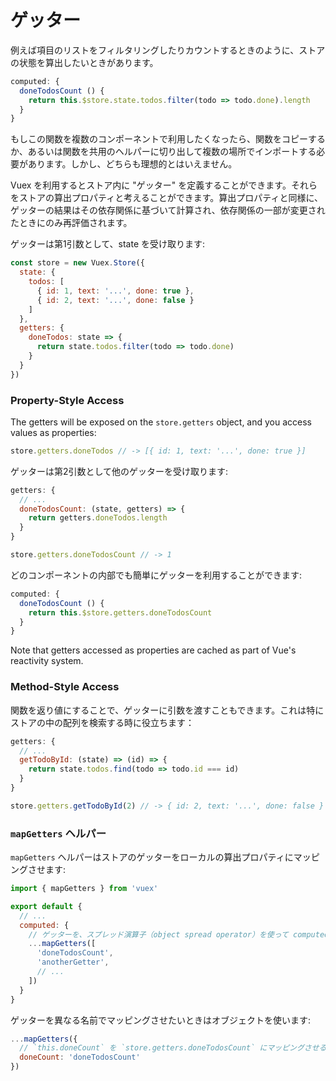 # ゲッター

例えば項目のリストをフィルタリングしたりカウントするときのように、ストアの状態を算出したいときがあります。

``` js
computed: {
  doneTodosCount () {
    return this.$store.state.todos.filter(todo => todo.done).length
  }
}
```

もしこの関数を複数のコンポーネントで利用したくなったら、関数をコピーするか、あるいは関数を共用のヘルパーに切り出して複数の場所でインポートする必要があります。しかし、どちらも理想的とはいえません。

Vuex を利用するとストア内に "ゲッター" を定義することができます。それらをストアの算出プロパティと考えることができます。算出プロパティと同様に、ゲッターの結果はその依存関係に基づいて計算され、依存関係の一部が変更されたときにのみ再評価されます。

ゲッターは第1引数として、state を受け取ります:

``` js
const store = new Vuex.Store({
  state: {
    todos: [
      { id: 1, text: '...', done: true },
      { id: 2, text: '...', done: false }
    ]
  },
  getters: {
    doneTodos: state => {
      return state.todos.filter(todo => todo.done)
    }
  }
})
```

### Property-Style Access

The getters will be exposed on the `store.getters` object, and you access values as properties:

``` js
store.getters.doneTodos // -> [{ id: 1, text: '...', done: true }]
```

ゲッターは第2引数として他のゲッターを受け取ります:

``` js
getters: {
  // ...
  doneTodosCount: (state, getters) => {
    return getters.doneTodos.length
  }
}
```

``` js
store.getters.doneTodosCount // -> 1
```

どのコンポーネントの内部でも簡単にゲッターを利用することができます:

``` js
computed: {
  doneTodosCount () {
    return this.$store.getters.doneTodosCount
  }
}
```

Note that getters accessed as properties are cached as part of Vue's reactivity system.

### Method-Style Access

関数を返り値にすることで、ゲッターに引数を渡すこともできます。これは特にストアの中の配列を検索する時に役立ちます：
```js
getters: {
  // ...
  getTodoById: (state) => (id) => {
    return state.todos.find(todo => todo.id === id)
  }
}
```

``` js
store.getters.getTodoById(2) // -> { id: 2, text: '...', done: false }
```


### `mapGetters` ヘルパー

`mapGetters` ヘルパーはストアのゲッターをローカルの算出プロパティにマッピングさせます:

``` js
import { mapGetters } from 'vuex'

export default {
  // ...
  computed: {
    // ゲッターを、スプレッド演算子（object spread operator）を使って computed に組み込む
    ...mapGetters([
      'doneTodosCount',
      'anotherGetter',
      // ...
    ])
  }
}
```

ゲッターを異なる名前でマッピングさせたいときはオブジェクトを使います:

``` js
...mapGetters({
  // `this.doneCount` を `store.getters.doneTodosCount` にマッピングさせる
  doneCount: 'doneTodosCount'
})
```

